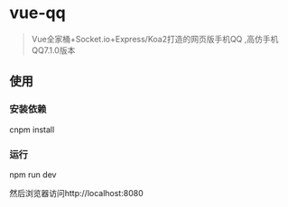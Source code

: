 # vue-qq

> Vue全家桶+Socket.io+Express/Koa2打造的网页版手机QQ ,高仿手机QQ7.1.0版本

## 使用

### 安装依赖
cnpm install

### 运行
npm run dev

然后浏览器访问http://localhost:8080
